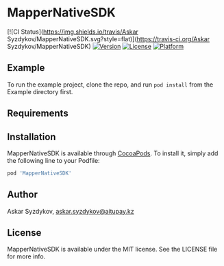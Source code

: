 # MapperNativeSDK

[![CI Status](https://img.shields.io/travis/Askar Syzdykov/MapperNativeSDK.svg?style=flat)](https://travis-ci.org/Askar Syzdykov/MapperNativeSDK)
[![Version](https://img.shields.io/cocoapods/v/MapperNativeSDK.svg?style=flat)](https://cocoapods.org/pods/MapperNativeSDK)
[![License](https://img.shields.io/cocoapods/l/MapperNativeSDK.svg?style=flat)](https://cocoapods.org/pods/MapperNativeSDK)
[![Platform](https://img.shields.io/cocoapods/p/MapperNativeSDK.svg?style=flat)](https://cocoapods.org/pods/MapperNativeSDK)

## Example

To run the example project, clone the repo, and run `pod install` from the Example directory first.

## Requirements

## Installation

MapperNativeSDK is available through [CocoaPods](https://cocoapods.org). To install
it, simply add the following line to your Podfile:

```ruby
pod 'MapperNativeSDK'
```

## Author

Askar Syzdykov, askar.syzdykov@aitupay.kz

## License

MapperNativeSDK is available under the MIT license. See the LICENSE file for more info.
